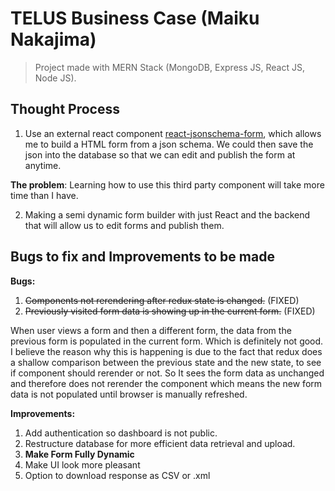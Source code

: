 # TELUS Business Case (Maiku Nakajima)
> Project made with MERN Stack (MongoDB, Express JS, React JS, Node JS). 

## Thought Process
1. Use an external react component [react-jsonschema-form](https://react-jsonschema-form.readthedocs.io/en/latest/), which allows me to build a HTML form from a json schema. We could then save the json into the database so that we can edit and publish the form at anytime.

**The problem**: Learning how to use this third party component will take more time than I have.

2. Making a semi dynamic form builder with just React and the backend that will allow us to edit forms and publish them.

## Bugs to fix and Improvements to be made
**Bugs:**
1. ~~Components not rerendering after redux state is changed.~~ (FIXED)
2. ~~Previously visited form data is showing up in the current form.~~ (FIXED)

When user views a form and then a different form, the data from the previous form is populated in the current form. Which is definitely not good. I believe the reason why this is happening is due to the fact that redux does a shallow comparison between the previous state and the new state, to see if component should rerender or not. So It sees the form data as unchanged and therefore does not rerender the component which means the new form data is not populated until browser is manually refreshed.

**Improvements:**
1. Add authentication so dashboard is not public.
2. Restructure database for more efficient data retrieval and upload.
3. **Make Form Fully Dynamic**
4. Make UI look more pleasant
5. Option to download response as CSV or .xml





